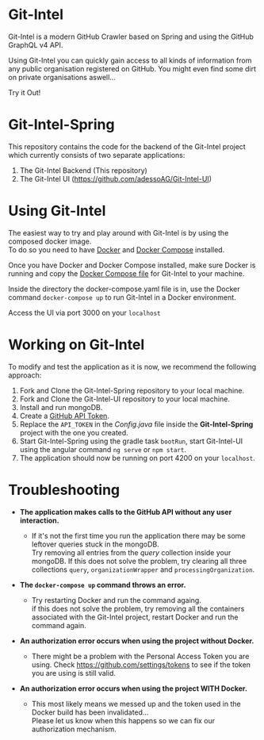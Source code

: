 # Git-Intel

Git-Intel is a modern GitHub Crawler based on Spring and using the GitHub GraphQL v4 API.

Using Git-Intel you can quickly gain access to all kinds of information from any public organisation registered on GitHub.
You might even find some dirt on private organisations aswell...

Try it Out!

# Git-Intel-Spring

This repository contains the code for the backend of the Git-Intel project which currently consists of two separate applications:
1) The Git-Intel Backend (This repository)
2) The Git-Intel UI (https://github.com/adessoAG/Git-Intel-UI)

# Using Git-Intel
The easiest way to try and play around with Git-Intel is by using the composed docker image.  
To do so you need to have [Docker](https://www.docker.com/get-started) and [Docker Compose](https://docs.docker.com/compose/install/) installed.

Once you have Docker and Docker Compose installed, make sure Docker is running and copy the [Docker Compose file](https://github.com/adessoAG/git-intel-docker) for Git-Intel to your machine.

Inside the directory the docker-compose.yaml file is in, use the Docker command ```docker-compose up``` to run Git-Intel in a Docker environment.

Access the UI via port 3000 on your ```localhost```

# Working on Git-Intel

To modify and test the application as it is now, we recommend the following approach:

1) Fork and Clone the Git-Intel-Spring repository to your local machine.
2) Fork and Clone the Git-Intel-UI repository to your local machine.
3) Install and run mongoDB.
4) Create a [GitHub API Token](https://blog.github.com/2013-05-16-personal-api-tokens/).
5) Replace the ```API_TOKEN``` in the *Config.java* file inside the **Git-Intel-Spring** project with the one you created.
6) Start Git-Intel-Spring using the gradle task ```bootRun```, start Git-Intel-UI using the angular command ```ng serve``` or ```npm start```.
7) The application should now be running on port 4200 on your ```localhost```.

# Troubleshooting

+ **The application makes calls to the GitHub API without any user interaction.**
  * If it's not the first time you run the application there may be some leftover queries stuck in the mongoDB.  
    Try removing all entries from the *query* collection inside your mongoDB. If this does not solve the problem, try clearing all three     collections ```query```, ```organizationWrapper``` and ```processingOrganization```.
    
+ **The ```docker-compose up``` command throws an error.**
  * Try restarting Docker and run the command againg.  
  if this does not solve the problem, try removing all the containers associated with the Git-Intel project, restart Docker and run the
  command again.
  
* **An authorization error occurs when using the project without Docker.**
  * There might be a problem with the Personal Access Token you are using.
  Check https://github.com/settings/tokens to see if the token you are using is still valid. 
  
* **An authorization error occurs when using the project WITH Docker.**
  * This most likely means we messed up and the token used in the Docker build has been invalidated...  
  Please let us know when this happens so we can fix our authorization mechanism.
